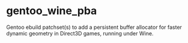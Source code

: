 # gentoo_wine_pba
Gentoo ebuild patchset(s) to add a persistent buffer allocator for faster dynamic geometry in Direct3D games, running under Wine.
